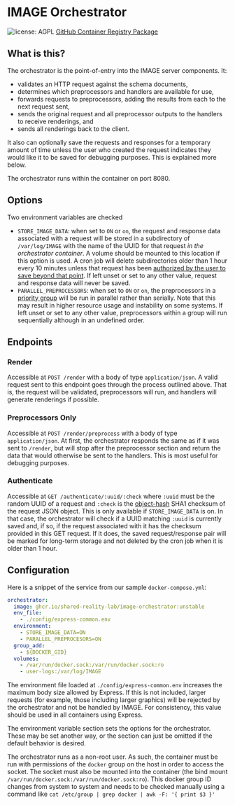 # IMAGE Orchestrator

![license: AGPL](https://img.shields.io/badge/license-AGPL-success) [GitHub Container Registry Package](https://github.com/Shared-Reality-Lab/IMAGE-server/pkgs/container/image-orchestrator)

## What is this?

The orchestrator is the point-of-entry into the IMAGE server components. It:
- validates an HTTP request against the schema documents,
- determines which preprocessors and handlers are available for use,
- forwards requests to preprocessors, adding the results from each to the next request sent,
- sends the original request and all preprocessor outputs to the handlers to receive renderings, and
- sends all renderings back to the client.

It also can optionally save the requests and responses for a temporary amount of time unless the user who created
the request indicates they would like it to be saved for debugging purposes. This is explained more below.

The orchestrator runs within the container on port 8080.

## Options

Two environment variables are checked
- `STORE_IMAGE_DATA`: when set to `ON` or `on`, the request and response data associated with a request will be stored in a subdirectory
of `/var/log/IMAGE` with the name of the UUID for that request *in the orchestrator container*. A volume should be
mounted to this location if this option is used. A cron job will delete subdirectories older than 1 hour every 10 minutes
unless that request has been [authorized by the user to save beyond that point](#authenticate).
If left unset or set to any other value, request and response data will never be saved.
- `PARALLEL_PREPROCESSORS`: when set to `ON` or `on`, the preprocessors in a [priority group](https://github.com/Shared-Reality-Lab/IMAGE-server/wiki/2.-Handlers,-Preprocessors-and-Services#docker-compose-configuration) will be run in parallel
rather than serially. Note that this may result in higher resource usage and instability on some systems.
If left unset or set to any other value, preprocessors within a group will run sequentially although in an undefined order.

## Endpoints

### Render

Accessible at `POST /render` with a body of type `application/json`. A valid request sent to this endpoint goes through the process outlined above. That is,
the request will be validated, preprocessors will run, and handlers will generate renderings if possible.

### Preprocessors Only

Accessible at `POST /render/preprocess` with a body of type `application/json`. At first, the orchestrator responds
the same as if it was sent to `/render`, but will stop after the preprocessor section and return the data that would
otherwise be sent to the handlers. This is most useful for debugging purposes.

### Authenticate

Accessible at `GET /authenticate/:uuid/:check` where `:uuid` must be the random UUID of a request and `:check` is the [object-hash](https://www.npmjs.com/package/object-hash) SHA1 checksum
of the request JSON object. This is only available if `STORE_IMAGE_DATA` is on.
In that case, the orchestrator will check if a UUID matching `:uuid` is currently saved and, if so, if the
request associated with it has the checksum provided in this GET request. If it does, the saved request/response pair
will be marked for long-term storage and not deleted by the cron job when it is older than 1 hour.

## Configuration

Here is a snippet of the service from our sample `docker-compose.yml`:

```yaml
orchestrator:
  image: ghcr.io/shared-reality-lab/image-orchestrator:unstable
  env_file:
    - ./config/express-common.env
  environment:
    - STORE_IMAGE_DATA=ON
    - PARALLEL_PREPROCESORS=ON
  group_add:
    - ${DOCKER_GID}
  volumes:
    - /var/run/docker.sock:/var/run/docker.sock:ro
    - user-logs:/var/log/IMAGE
```

The environment file loaded at `./config/express-common.env` increases the maximum body size allowed by Express.
If this is not included, larger requests (for example, those including larger graphics) will be rejected by the orchestrator
and not be handled by IMAGE. For consistency, this value should be used in all containers using Express.

The environment variable section sets the options for the orchestrator. These may be set another way, or the section can just
be omitted if the default behavior is desired.

The orchestrator runs as a non-root user. As such, the container must be run with permissions of the `docker` group on the host
in order to access the socket. The socket must also be mounted into the container (the bind mount `/var/run/docker.sock:/var/run/docker.sock:ro`).
This docker group ID changes from system to system and needs to be checked manually using a command like `cat /etc/group | grep docker | awk -F: '{ print $3 }'`
